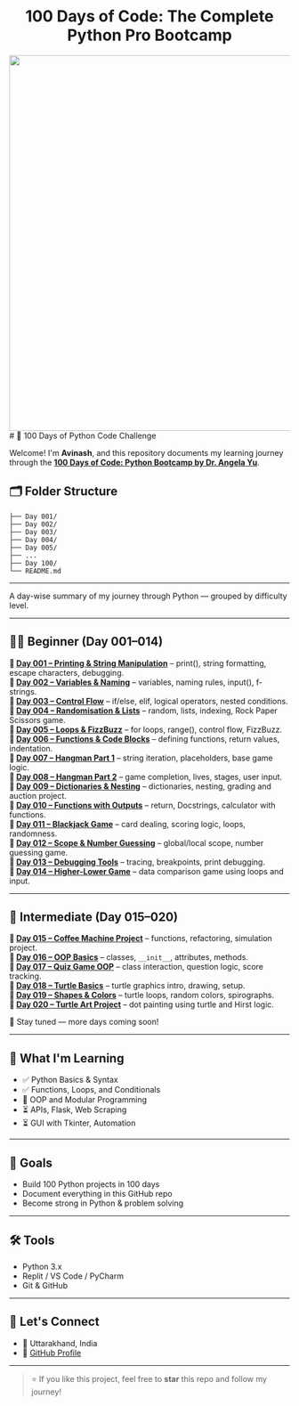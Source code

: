 <h1 align="center">100 Days of Code: The Complete Python Pro Bootcamp
</h1>
<div align="center">
 <img width="1536" height="675" alt="c85b203f-292b-4847-b87c-1af348e37c2a (1)" src="https://github.com/user-attachments/assets/10e3cb23-f2a9-4975-9051-6cae7d505f6b" />
</div>
# 🐍 100 Days of Python Code Challenge

Welcome! I'm **Avinash**, and this repository documents my learning journey through the **[100 Days of Code: Python Bootcamp by Dr. Angela Yu](https://www.udemy.com/course/100-days-of-code/)**.


## 🗂️ Folder Structure

```100-Days-of-Python-Code-challenge/
├── Day 001/
├── Day 002/
├── Day 003/
├── Day 004/
├── Day 005/
├── ...
├── Day 100/
└── README.md
```

---

A day-wise summary of my journey through Python — grouped by difficulty level.

---

## 🧑‍💻 Beginner (Day 001–014)

**📅 [Day 001 – Printing & String Manipulation](https://github.com/AvinashNegi1999/100-Days-of-Python-Pro-Bootcamp/tree/main/Day%20001)** – print(), string formatting, escape characters, debugging.  
**📅 [Day 002 – Variables & Naming](https://github.com/AvinashNegi1999/100-Days-of-Python-Pro-Bootcamp/tree/main/Day%20002)** – variables, naming rules, input(), f-strings.  
**📅 [Day 003 – Control Flow](https://github.com/AvinashNegi1999/100-Days-of-Python-Pro-Bootcamp/tree/main/Day%20003)** – if/else, elif, logical operators, nested conditions.  
**📅 [Day 004 – Randomisation & Lists](https://github.com/AvinashNegi1999/100-Days-of-Python-Pro-Bootcamp/tree/main/Day%20004)** – random, lists, indexing, Rock Paper Scissors game.  
**📅 [Day 005 – Loops & FizzBuzz](https://github.com/AvinashNegi1999/100-Days-of-Python-Pro-Bootcamp/tree/main/Day%20005)** – for loops, range(), control flow, FizzBuzz.  
**📅 [Day 006 – Functions & Code Blocks](https://github.com/AvinashNegi1999/100-Days-of-Python-Pro-Bootcamp/tree/main/Day%20006)** – defining functions, return values, indentation.  
**📅 [Day 007 – Hangman Part 1](https://github.com/AvinashNegi1999/100-Days-of-Python-Pro-Bootcamp/tree/main/Day%20007)** – string iteration, placeholders, base game logic.  
**📅 [Day 008 – Hangman Part 2](https://github.com/AvinashNegi1999/100-Days-of-Python-Pro-Bootcamp/tree/main/Day%20008)** – game completion, lives, stages, user input.  
**📅 [Day 009 – Dictionaries & Nesting](https://github.com/AvinashNegi1999/100-Days-of-Python-Pro-Bootcamp/tree/main/Day%20009)** – dictionaries, nesting, grading and auction project.  
**📅 [Day 010 – Functions with Outputs](https://github.com/AvinashNegi1999/100-Days-of-Python-Pro-Bootcamp/tree/main/Day%20010)** – return, Docstrings, calculator with functions.  
**📅 [Day 011 – Blackjack Game](https://github.com/AvinashNegi1999/100-Days-of-Python-Pro-Bootcamp/tree/main/Day%20011)** – card dealing, scoring logic, loops, randomness.  
**📅 [Day 012 – Scope & Number Guessing](https://github.com/AvinashNegi1999/100-Days-of-Python-Pro-Bootcamp/tree/main/Day%20012)** – global/local scope, number guessing game.  
**📅 [Day 013 – Debugging Tools](https://github.com/AvinashNegi1999/100-Days-of-Python-Pro-Bootcamp/tree/main/Day%20013)** – tracing, breakpoints, print debugging.  
**📅 [Day 014 – Higher-Lower Game](https://github.com/AvinashNegi1999/100-Days-of-Python-Pro-Bootcamp/tree/main/Day%20014)** – data comparison game using loops and input.

---

## 🧠 Intermediate (Day 015–020)

**📅 [Day 015 – Coffee Machine Project](https://github.com/AvinashNegi1999/100-Days-of-Python-Pro-Bootcamp/tree/main/Day%20015)** – functions, refactoring, simulation project.  
**📅 [Day 016 – OOP Basics](https://github.com/AvinashNegi1999/100-Days-of-Python-Pro-Bootcamp/tree/main/Day%20016)** – classes, `__init__`, attributes, methods.  
**📅 [Day 017 – Quiz Game OOP](https://github.com/AvinashNegi1999/100-Days-of-Python-Pro-Bootcamp/tree/main/Day%20017)** – class interaction, question logic, score tracking.  
**📅 [Day 018 – Turtle Basics](https://github.com/AvinashNegi1999/100-Days-of-Python-Pro-Bootcamp/tree/main/Day%20018)** – turtle graphics intro, drawing, setup.  
**📅 [Day 019 – Shapes & Colors](https://github.com/AvinashNegi1999/100-Days-of-Python-Pro-Bootcamp/tree/main/Day%20019)** – turtle loops, random colors, spirographs.  
**📅 [Day 020 – Turtle Art Project](https://github.com/AvinashNegi1999/100-Days-of-Python-Pro-Bootcamp/tree/main/Day%20020)** – dot painting using turtle and Hirst logic.


📌 Stay tuned — more days coming soon!

---

## 🧠 What I'm Learning

- ✅ Python Basics & Syntax
- ✅ Functions, Loops, and Conditionals
- 🔄 OOP and Modular Programming
- ⏳ APIs, Flask, Web Scraping
- ⏳ GUI with Tkinter, Automation

---

## 🚀 Goals

- Build 100 Python projects in 100 days
- Document everything in this GitHub repo
- Become strong in Python & problem solving

---

## 🛠 Tools

- Python 3.x
- Replit / VS Code / PyCharm
- Git & GitHub

---

## 🙌 Let's Connect

- 📍 Uttarakhand, India  
- 🔗 [GitHub Profile](https://github.com/AvinashNegi1999)

---

> ⭐ If you like this project, feel free to **star** this repo and follow my journey!
